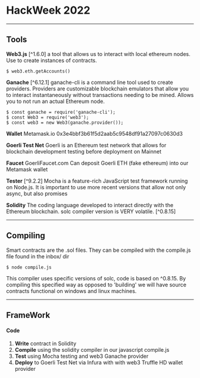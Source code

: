 # HackWeek 2022
_____________________
## Tools
**Web3.js** [^1.6.0] a tool that allows us to interact with local ethereum nodes. Use to create instances of contracts.

    $ web3.eth.getAccounts()     

**Ganache** [^6.12.1] ganache-cli is a command line tool used to create providers. Providers are customizable blockchain emulators that allow you to interact instantaneously without transactions needing to be mined. Allows you to not run an actual Ethereum node.     

    $ const ganache = require('ganache-cli');  
    $ const Web3 = require('web3');  
    $ const web3 = new Web3(ganache.provider());  

**Wallet** Metamask.io 0x3e4bbf3b61f5d2aab5c9548df91a27097c0630d3  

**Goerli Test Net** Goerli is an Ethereum test network that allows for blockchain development testing before deployment on Mainnet

**Faucet** GoerliFaucet.com Can deposit Goerli ETH (fake ethereum) into our Metamask wallet

**Tester** [^9.2.2] Mocha is a feature-rich JavaScript test framework running on Node.js. It is important to use more recent versions that allow not only async, but also promises

**Solidity** The coding language developed to interact directly with the Ethereum blockchain. solc compiler version is VERY volatile. [^0.8.15]
______

## Compiling

Smart contracts are the .sol files. They can be compiled with the compile.js file found in the inbox/ dir

    $ node compile.js

This compiler uses specific versions of solc, code is based on ^0.8.15. By compiling this specified way as opposed to 'building' we will have source contracts functional on windows and linux machines.
_____________________
## FrameWork
#### Code
  1. **Write** contract in Solidity 
  2. **Compile** using the solidity compiler in our javascript compile.js
  3. **Test** using Mocha testing and web3 Ganache provider
  4. **Deploy** to Goerli Test Net via Infura with with web3 Truffle HD wallet provider


